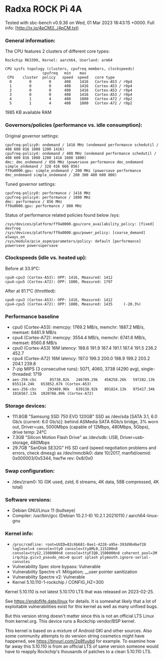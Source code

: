 # Radxa ROCK Pi 4A

Tested with sbc-bench v0.9.36 on Wed, 01 Mar 2023 18:43:15 +0000. Full info: [http://ix.io/4pCM](../4pCM.txt)

### General information:

The CPU features 2 clusters of different core types:

    Rockchip RK3399, Kernel: aarch64, Userland: arm64
    
    CPU sysfs topology (clusters, cpufreq members, clockspeeds)
                     cpufreq   min    max
     CPU    cluster  policy   speed  speed   core type
      0        0        0      408    1416   Cortex-A53 / r0p4
      1        0        0      408    1416   Cortex-A53 / r0p4
      2        0        0      408    1416   Cortex-A53 / r0p4
      3        0        0      408    1416   Cortex-A53 / r0p4
      4        1        4      408    1800   Cortex-A72 / r0p2
      5        1        4      408    1800   Cortex-A72 / r0p2

1985 KB available RAM

### Governors/policies (performance vs. idle consumption):

Original governor settings:

    cpufreq-policy0: ondemand / 1416 MHz (ondemand performance schedutil / 408 600 816 1008 1200 1416)
    cpufreq-policy4: ondemand / 408 MHz (ondemand performance schedutil / 408 600 816 1008 1200 1416 1608 1800)
    dmc: dmc_ondemand / 856 MHz (powersave performance dmc_ondemand simple_ondemand / 328 416 666 856)
    ff9a0000.gpu: simple_ondemand / 200 MHz (powersave performance dmc_ondemand simple_ondemand / 200 300 400 600 800)

Tuned governor settings:

    cpufreq-policy0: performance / 1416 MHz
    cpufreq-policy4: performance / 1800 MHz
    dmc: performance / 856 MHz
    ff9a0000.gpu: performance / 800 MHz

Status of performance related policies found below /sys:

    /sys/devices/platform/ff9a0000.gpu/core_availability_policy: [fixed] devfreq
    /sys/devices/platform/ff9a0000.gpu/power_policy: [coarse_demand] always_on
    /sys/module/pcie_aspm/parameters/policy: default [performance] powersave powersupersave

### Clockspeeds (idle vs. heated up):

Before at 33.9°C:

    cpu0-cpu3 (Cortex-A53): OPP: 1416, Measured: 1412 
    cpu4-cpu5 (Cortex-A72): OPP: 1800, Measured: 1797 

After at 81.1°C (throttled):

    cpu0-cpu3 (Cortex-A53): OPP: 1416, Measured: 1412 
    cpu4-cpu5 (Cortex-A72): OPP: 1800, Measured: 1435     (-20.3%)

### Performance baseline

  * cpu0 (Cortex-A53): memcpy: 1769.2 MB/s, memchr: 1887.2 MB/s, memset: 8481.9 MB/s
  * cpu4 (Cortex-A72): memcpy: 3554.4 MB/s, memchr: 6741.6 MB/s, memset: 8560.8 MB/s
  * cpu0 (Cortex-A53) 16M latency: 188.6 191.9 187.4 191.1 187.4 191.5 236.2 452.7 
  * cpu4 (Cortex-A72) 16M latency: 197.0 199.3 200.0 198.9 199.2 203.2 204.1 239.8 
  * 7-zip MIPS (3 consecutive runs): 5071, 4060, 3738 (4290 avg), single-threaded: 1719
  * `aes-256-cbc      85738.82k   246789.29k   458258.26k   597282.13k   655114.24k   653852.67k (Cortex-A53)`
  * `aes-256-cbc     293469.96k   639138.92k   891824.13k   975417.34k  1016567.13k  1020766.89k (Cortex-A72)`

### Storage devices:

  * 111.8GB "Samsung SSD 750 EVO 120GB" SSD as /dev/sda [SATA 3.1, 6.0 Gb/s (current: 6.0 Gb/s)]: behind ASMedia SATA 6Gb/s bridge, 3% worn out, Driver=uas, 5000Mbps (capable of 12Mbps, 480Mbps, 5Gbps), drive temp: 24°C
  * 7.3GB "Silicon Motion Flash Drive" as /dev/sdb: USB, Driver=usb-storage, 480Mbps
  * 29.7GB "SanDisk SE32G" HS SD card (speed negotiation problems and errors, check dmesg) as /dev/mmcblk0: date 10/2017, manfid/oemid: 0x000003/0x5344, hw/fw rev: 0x8/0x0

### Swap configuration:

  * /dev/zram0: 1G (0K used, zstd, 6 streams, 4K data, 58B compressed, 4K total)

### Software versions:

  * Debian GNU/Linux 11 (bullseye)
  * Compiler: /usr/bin/gcc (Debian 10.2.1-6) 10.2.1 20210110 / aarch64-linux-gnu

### Kernel info:

  * `/proc/cmdline: root=UUID=82c6b681-0ae1-4228-a95e-393d9b4bef28 loglevel=4 console=tty0 console=ttyAML0,115200n8 console=ttyS2,1500000n8 console=ttyFIQ0,1500000n8 coherent_pool=2M irqchip.gicv3_pseudo_nmi=0 quiet splash plymouth.ignore-serial-consoles`
  * Vulnerability Spec store bypass: Vulnerable
  * Vulnerability Spectre v1:        Mitigation; __user pointer sanitization
  * Vulnerability Spectre v2:        Vulnerable
  * Kernel 5.10.110-1-rockchip / CONFIG_HZ=300

Kernel 5.10.110 is not latest 5.10.170 LTS that was released on 2023-02-25.

See https://endoflife.date/linux for details. It is somewhat likely that
a lot of exploitable vulnerabilities exist for this kernel as well as many
unfixed bugs.

But this version string doesn't matter since this is not an official LTS Linux
from kernel.org. This device runs a Rockchip vendor/BSP kernel.

This kernel is based on a mixture of Android GKI and other sources. Also some
community attempts to do version string cosmetics might have happened, see
https://tinyurl.com/2p8fuubd for example. To examine how far away this 5.10.110
is from an official LTS of same version someone would have to reapply Rockchip's
thousands of patches to a clean 5.10.110 LTS.
